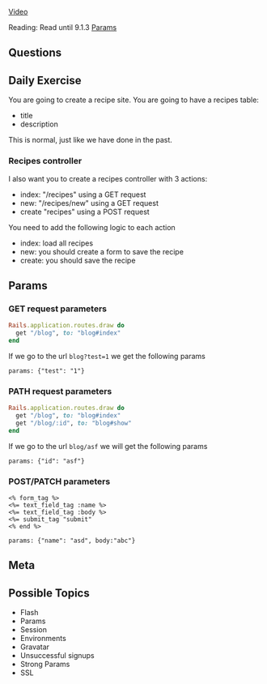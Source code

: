 [Video]()

Reading: Read until 9.1.3 [Params](https://www.youtube.com/watch?v=y57OnWV6dRE&t=15s)

## Questions

## Daily Exercise
You are going to create a recipe site. You are going to have a recipes table:

- title
- description

This is normal, just like we have done in the past.

### Recipes controller

I also want you to create a recipes controller with 3 actions:

- index: "/recipes" using a GET request
- new: "/recipes/new" using a GET request
- create "recipes" using a POST request

You need to add the following logic to each action
- index: load all recipes
- new: you should create a form to save the recipe
- create: you should save the recipe

## Params

### GET request parameters

```ruby
Rails.application.routes.draw do
  get "/blog", to: "blog#index"
end
```

If we go to the url `blog?test=1` we get the following params

```
params: {"test": "1"}
```


### PATH request parameters

```ruby
Rails.application.routes.draw do
  get "/blog", to: "blog#index"
  get "/blog/:id", to: "blog#show"
end
```

If we go to the url `blog/asf` we will get the following params

```
params: {"id": "asf"}
```

### POST/PATCH parameters

```erb
<% form_tag %>
<%= text_field_tag :name %>
<%= text_field_tag :body %>
<%= submit_tag "submit"
<% end %>
```

```
params: {"name": "asd", body:"abc"}
```

## Meta

## Possible Topics
- Flash
- Params
- Session
- Environments
- Gravatar
- Unsuccessful signups
- Strong Params
- SSL
